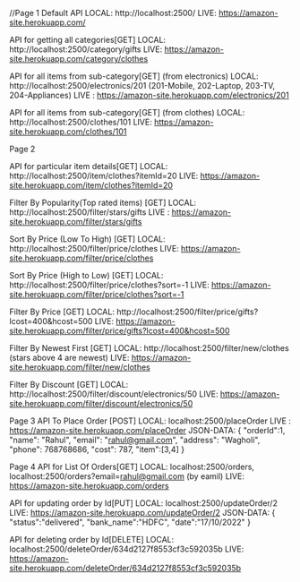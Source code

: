 //Page 1
Default API
LOCAL: http://localhost:2500/
LIVE: https://amazon-site.herokuapp.com/

API for getting all categories[GET]
LOCAL: http://localhost:2500/category/gifts
LIVE: https://amazon-site.herokuapp.com/category/clothes

API for all items from sub-category[GET] (from electronics)
LOCAL: http://localhost:2500/electronics/201  (201-Mobile, 202-Laptop, 203-TV, 204-Appliances)
LIVE : https://amazon-site.herokuapp.com/electronics/201

API for all items from sub-category[GET] (from clothes)
LOCAL: http://localhost:2500/clothes/101
LIVE: https://amazon-site.herokuapp.com/clothes/101


Page 2

API for particular item details[GET]
LOCAL: http://localhost:2500/item/clothes?itemId=20
LIVE: https://amazon-site.herokuapp.com/item/clothes?itemId=20

Filter By Popularity(Top rated items) [GET]
LOCAL: http://localhost:2500/filter/stars/gifts
LIVE : https://amazon-site.herokuapp.com/filter/stars/gifts

Sort By Price (Low To High) [GET]
LOCAL: http://localhost:2500/filter/price/clothes
LIVE: https://amazon-site.herokuapp.com/filter/price/clothes

Sort By Price (High to Low) [GET]
LOCAL: http://localhost:2500/filter/price/clothes?sort=-1
LIVE: https://amazon-site.herokuapp.com/filter/price/clothes?sort=-1

Filter By Price [GET]
LOCAL: http://localhost:2500/filter/price/gifts?lcost=400&hcost=500
LIVE: https://amazon-site.herokuapp.com/filter/price/gifts?lcost=400&hcost=500

Filter By Newest First [GET]
LOCAL: http://localhost:2500/filter/new/clothes (stars above 4 are newest)
LIVE: https://amazon-site.herokuapp.com/filter/new/clothes

Filter By Discount [GET]
LOCAL: http://localhost:2500/filter/discount/electronics/50
LIVE: https://amazon-site.herokuapp.com/filter/discount/electronics/50


Page 3
API To Place Order [POST]
LOCAL: localhost:2500/placeOrder
LIVE : https://amazon-site.herokuapp.com/placeOrder
JSON-DATA:
{
        "orderId":1,
        "name": "Rahul",
        "email": "rahul@gmail.com",
        "address": "Wagholi",
        "phone": 768768686,
        "cost": 787,
	    "item":[3,4]
}

Page 4
API for List Of Orders[GET]
LOCAL: localhost:2500/orders, localhost:2500/orders?email=rahul@gmail.com (by eamil)
LIVE: https://amazon-site.herokuapp.com/orders

API for updating order by Id[PUT]
LOCAL: localhost:2500/updateOrder/2
LIVE: https://amazon-site.herokuapp.com/updateOrder/2
JSON-DATA:
{
    "status":"delivered",
    "bank_name":"HDFC",
    "date":"17/10/2022"
}

API for deleting order by Id[DELETE]
LOCAL: localhost:2500/deleteOrder/634d2127f8553cf3c592035b
LIVE: https://amazon-site.herokuapp.com/deleteOrder/634d2127f8553cf3c592035b

